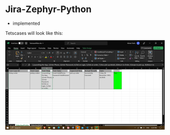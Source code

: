 # Jira-Zephyr-Python
- implemented

Tetscases will look like this:

![Testcases](img/Mytestcases.png) 
